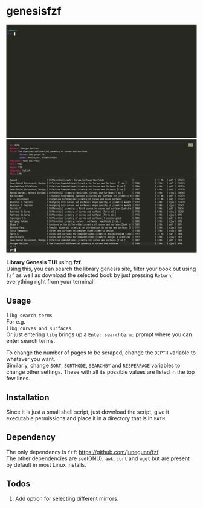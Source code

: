 # genesisfzf
![](libg.gif)
![](libg_frame_35_delay-0.13s.gif)

**Library Genesis TUI** using **fzf**.  
Using this, you can search the library genesis site, filter your book out using `fzf` as well as download the selected book by just pressing `Return`; everything right from your terminal!

## Usage
`libg search terms`  
For e.g.  
`libg curves and surfaces`.   
Or just entering `libg` brings up a `Enter searchterm:` prompt where you can enter search terms.
 
To change the number of pages to be scraped, change the `DEPTH` variable to whatever you want.  
Similarly, change `SORT`, `SORTMODE`, `SEARCHBY` and `RESPERPAGE` variables to change other settings. These with all its possible values are listed in the top few lines.  

## Installation
Since it is just a small shell script, just download the script, give it executable permissions and place it in a directory that is in `PATH`.
 
## Dependency
The only dependency is `fzf`: https://github.com/junegunn/fzf.   
The other dependencies are `sed`(GNU), `awk`, `curl` and `wget` but are present by default in most Linux installs. 

## Todos
1. Add option for selecting different mirrors.
